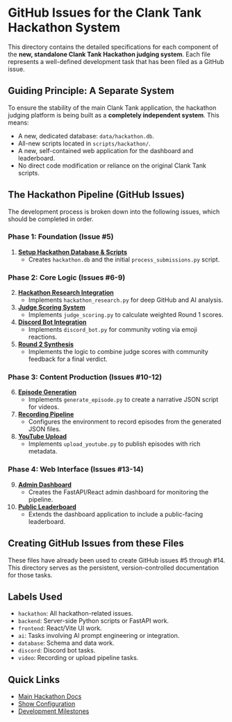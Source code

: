 # GitHub Issues for the Clank Tank Hackathon System

This directory contains the detailed specifications for each component of the **new, standalone Clank Tank Hackathon judging system**. Each file represents a well-defined development task that has been filed as a GitHub issue.

## Guiding Principle: A Separate System
To ensure the stability of the main Clank Tank application, the hackathon judging platform is being built as a **completely independent system**. This means:
- A new, dedicated database: `data/hackathon.db`.
- All-new scripts located in `scripts/hackathon/`.
- A new, self-contained web application for the dashboard and leaderboard.
- No direct code modification or reliance on the original Clank Tank scripts.

## The Hackathon Pipeline (GitHub Issues)

The development process is broken down into the following issues, which should be completed in order.

### Phase 1: Foundation (Issue #5)
1.  **[Setup Hackathon Database & Scripts](001-setup-hackathon-database.md)**
    - Creates `hackathon.db` and the initial `process_submissions.py` script.

### Phase 2: Core Logic (Issues #6-9)
2.  **[Hackathon Research Integration](003-hackathon-research-integration.md)**
    - Implements `hackathon_research.py` for deep GitHub and AI analysis.
3.  **[Judge Scoring System](004-judge-scoring-system.md)**
    - Implements `judge_scoring.py` to calculate weighted Round 1 scores.
4.  **[Discord Bot Integration](005-discord-bot-integration.md)**
    - Implements `discord_bot.py` for community voting via emoji reactions.
5.  **[Round 2 Synthesis](006-round2-synthesis.md)**
    - Implements the logic to combine judge scores with community feedback for a final verdict.

### Phase 3: Content Production (Issues #10-12)
6.  **[Episode Generation](007-episode-generation.md)**
    - Implements `generate_episode.py` to create a narrative JSON script for videos.
7.  **[Recording Pipeline](008-recording-pipeline.md)**
    - Configures the environment to record episodes from the generated JSON files.
8.  **[YouTube Upload](009-youtube-upload.md)**
    - Implements `upload_youtube.py` to publish episodes with rich metadata.

### Phase 4: Web Interface (Issues #13-14)
9.  **[Admin Dashboard](010-admin-dashboard.md)**
    - Creates the FastAPI/React admin dashboard for monitoring the pipeline.
10. **[Public Leaderboard](011-public-leaderboard.md)**
    - Extends the dashboard application to include a public-facing leaderboard.

## Creating GitHub Issues from these Files
These files have already been used to create GitHub issues #5 through #14. This directory serves as the persistent, version-controlled documentation for those tasks.

## Labels Used
- `hackathon`: All hackathon-related issues.
- `backend`: Server-side Python scripts or FastAPI work.
- `frontend`: React/Vite UI work.
- `ai`: Tasks involving AI prompt engineering or integration.
- `database`: Schema and data work.
- `discord`: Discord bot tasks.
- `video`: Recording or upload pipeline tasks.

## Quick Links
- [Main Hackathon Docs](../index.md)
- [Show Configuration](../hackathon-show-config.md)
- [Development Milestones](../milestones.md)